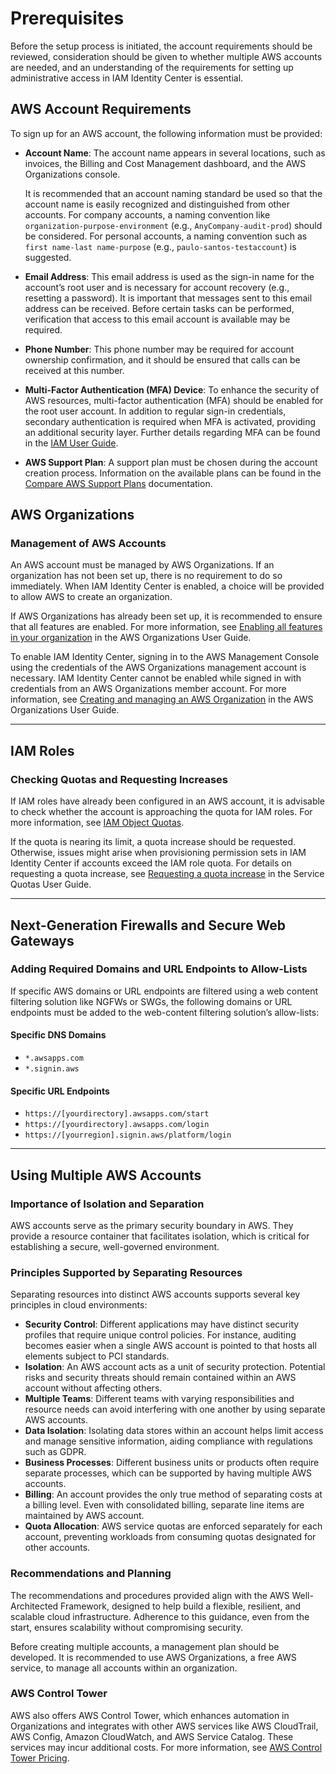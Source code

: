 # Prerequisites

Before the setup process is initiated, the account requirements should be reviewed, consideration should be given to whether multiple AWS accounts are needed, and an understanding of the requirements for setting up administrative access in IAM Identity Center is essential.

## AWS Account Requirements

To sign up for an AWS account, the following information must be provided:

- **Account Name**: The account name appears in several locations, such as invoices, the Billing and Cost Management dashboard, and the AWS Organizations console.

  It is recommended that an account naming standard be used so that the account name is easily recognized and distinguished from other accounts. For company accounts, a naming convention like `organization-purpose-environment` (e.g., `AnyCompany-audit-prod`) should be considered. For personal accounts, a naming convention such as `first name-last name-purpose` (e.g., `paulo-santos-testaccount`) is suggested.

- **Email Address**: This email address is used as the sign-in name for the account’s root user and is necessary for account recovery (e.g., resetting a password). It is important that messages sent to this email address can be received. Before certain tasks can be performed, verification that access to this email account is available may be required.

- **Phone Number**: This phone number may be required for account ownership confirmation, and it should be ensured that calls can be received at this number.

- **Multi-Factor Authentication (MFA) Device**: To enhance the security of AWS resources, multi-factor authentication (MFA) should be enabled for the root user account. In addition to regular sign-in credentials, secondary authentication is required when MFA is activated, providing an additional security layer. Further details regarding MFA can be found in the <a href="https://docs.aws.amazon.com/IAM/latest/UserGuide/id_credentials_mfa.html#id_credentials_mfa-what-is-mfa" target="_blank">IAM User Guide</a>.

- **AWS Support Plan**: A support plan must be chosen during the account creation process. Information on the available plans can be found in the <a href="https://aws.amazon.com/premiumsupport/plans/" target="_blank">Compare AWS Support Plans</a> documentation.

## AWS Organizations

### Management of AWS Accounts

An AWS account must be managed by AWS Organizations. If an organization has not been set up, there is no requirement to do so immediately. When IAM Identity Center is enabled, a choice will be provided to allow AWS to create an organization.

If AWS Organizations has already been set up, it is recommended to ensure that all features are enabled. For more information, see <a href="https://docs.aws.amazon.com/organizations/latest/userguide/orgs_manage_org_support-all-features.html" target="_blank">Enabling all features in your organization</a> in the AWS Organizations User Guide.

To enable IAM Identity Center, signing in to the AWS Management Console using the credentials of the AWS Organizations management account is necessary. IAM Identity Center cannot be enabled while signed in with credentials from an AWS Organizations member account. For more information, see <a href="http://docs.aws.amazon.com/organizations/latest/userguide/orgs_manage_org.html" target="_blank">Creating and managing an AWS Organization</a> in the AWS Organizations User Guide.

---

## IAM Roles

### Checking Quotas and Requesting Increases

If IAM roles have already been configured in an AWS account, it is advisable to check whether the account is approaching the quota for IAM roles. For more information, see <a href="https://docs.aws.amazon.com/IAM/latest/UserGuide/reference_iam-quotas.html#reference_iam-quotas-entities" target="_blank">IAM Object Quotas</a>.

If the quota is nearing its limit, a quota increase should be requested. Otherwise, issues might arise when provisioning permission sets in IAM Identity Center if accounts exceed the IAM role quota. For details on requesting a quota increase, see <a href="https://docs.aws.amazon.com/servicequotas/latest/userguide/request-quota-increase.html" target="_blank">Requesting a quota increase</a> in the Service Quotas User Guide.

---

## Next-Generation Firewalls and Secure Web Gateways

### Adding Required Domains and URL Endpoints to Allow-Lists

If specific AWS domains or URL endpoints are filtered using a web content filtering solution like NGFWs or SWGs, the following domains or URL endpoints must be added to the web-content filtering solution’s allow-lists:

#### Specific DNS Domains
- `*.awsapps.com`
- `*.signin.aws`

#### Specific URL Endpoints
- `https://[yourdirectory].awsapps.com/start`
- `https://[yourdirectory].awsapps.com/login`
- `https://[yourregion].signin.aws/platform/login`

---

## Using Multiple AWS Accounts

### Importance of Isolation and Separation

AWS accounts serve as the primary security boundary in AWS. They provide a resource container that facilitates isolation, which is critical for establishing a secure, well-governed environment.

### Principles Supported by Separating Resources

Separating resources into distinct AWS accounts supports several key principles in cloud environments:

- **Security Control**: Different applications may have distinct security profiles that require unique control policies. For instance, auditing becomes easier when a single AWS account is pointed to that hosts all elements subject to PCI standards.
- **Isolation**: An AWS account acts as a unit of security protection. Potential risks and security threats should remain contained within an AWS account without affecting others.
- **Multiple Teams**: Different teams with varying responsibilities and resource needs can avoid interfering with one another by using separate AWS accounts.
- **Data Isolation**: Isolating data stores within an account helps limit access and manage sensitive information, aiding compliance with regulations such as GDPR.
- **Business Processes**: Different business units or products often require separate processes, which can be supported by having multiple AWS accounts.
- **Billing**: An account provides the only true method of separating costs at a billing level. Even with consolidated billing, separate line items are maintained by AWS account.
- **Quota Allocation**: AWS service quotas are enforced separately for each account, preventing workloads from consuming quotas designated for other accounts.

### Recommendations and Planning

The recommendations and procedures provided align with the AWS Well-Architected Framework, designed to help build a flexible, resilient, and scalable cloud infrastructure. Adherence to this guidance, even from the start, ensures scalability without compromising security.

Before creating multiple accounts, a management plan should be developed. It is recommended to use AWS Organizations, a free AWS service, to manage all accounts within an organization.

### AWS Control Tower

AWS also offers AWS Control Tower, which enhances automation in Organizations and integrates with other AWS services like AWS CloudTrail, AWS Config, Amazon CloudWatch, and AWS Service Catalog. These services may incur additional costs. For more information, see <a href="https://aws.amazon.com/controltower/pricing" target="_blank">AWS Control Tower Pricing</a>.

